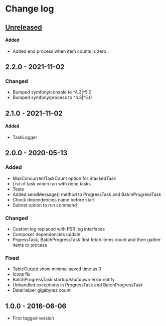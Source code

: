 # Change log

## [Unreleased][unreleased]
#### Added
- Added end process when item counts is zero

## 2.2.0 - 2021-11-02
### Changed
- Bumped symfony/console to ^4.3|^5.0
- Bumped symfony/process to ^4.3|^5.0

## 2.1.0 - 2021-11-02
#### Added
- TaskLogger

## 2.0.0 - 2020-05-13
### Added
- MaxConcurrentTaskCount option for StackedTask
- List of task which ran with done tasks
- Tests
- Added sendMessage() method to ProgressTask and BatchProgressTask
- Check dependencies name before start
- Subnet option to run command

### Changed
- Custom log replaced with PSR log interfaces
- Composer dependencies update
- PrgressTask, BatchProgressTask first fetch items count and then gather items to process

### Fixed
- TableOutput show minimal saved time as 0
- Icons fix
- BatchProgressTask startup/shutdown error notify
- Unhandled exceptions in ProgressTask and BatchProgressTask
- DataHelper gigabytes count

## 1.0.0 - 2016-06-06
- First tagged version

[unreleased]: https://github.com/ricco24/parallel/compare/2.2.0...HEAD
[2.2.0]: https://github.com/ricco24/parallel/compare/2.1.0...2.2.0
[2.1.0]: https://github.com/ricco24/parallel/compare/2.0.0...2.1.0
[2.0.0]: https://github.com/ricco24/parallel/compare/1.0.0...2.0.0
[1.0.0]: https://github.com/ricco24/parallel/compare/984a8b517355aacb21db72f2750e699ddb49d280...1.0.0
